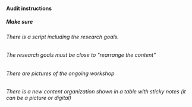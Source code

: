 #### Audit instructions

##### Make sure

###### There is a script including the research goals.
###### The research goals must be close to "rearrange the content"
###### There are pictures of the ongoing workshop
###### There is a new content organization shown in a table with sticky notes (it can be a picture or digital)